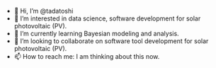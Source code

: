 - 👋 Hi, I’m @tadatoshi
- 👀 I’m interested in data science, software development for solar photovoltaic (PV). 
- 🌱 I’m currently learning Bayesian modeling and analysis. 
- 💞️ I’m looking to collaborate on software tool development for solar photovoltaic (PV). 
- 📫 How to reach me: I am thinking about this now. 

<!---
tadatoshi/tadatoshi is a ✨ special ✨ repository because its `README.md` (this file) appears on your GitHub profile.
You can click the Preview link to take a look at your changes.
--->

